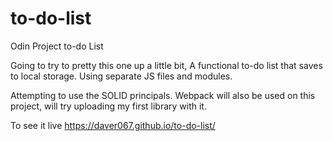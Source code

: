 # to-do-list

Odin Project to-do List

Going to try to pretty this one up a little bit, A functional to-do list that saves to local storage.
Using separate JS files and modules.

Attempting to use the SOLID principals. 
Webpack will also be used on this project, will try uploading my first library with it.

To see it live https://daver067.github.io/to-do-list/


